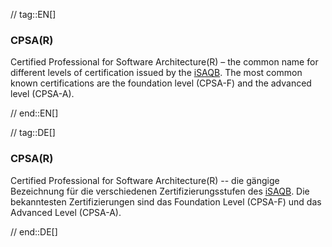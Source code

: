 // tag::EN[]
### CPSA(R)
Certified Professional for Software Architecture(R) – the common name for different levels of certification issued by the [iSAQB](#term-isaqb). The most common known certifications are the foundation level (CPSA-F) and the advanced level (CPSA-A).

// end::EN[]

// tag::DE[]
### CPSA(R)

Certified Professional for Software Architecture(R) -- die gängige
Bezeichnung für die verschiedenen Zertifizierungsstufen des
[iSAQB](#term-isaqb). Die bekanntesten Zertifizierungen sind das
Foundation Level (CPSA-F) und das Advanced
Level (CPSA-A).


// end::DE[]

